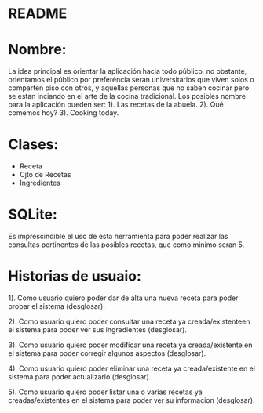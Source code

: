# README #

Nombre:
=======
La idea principal es orientar la aplicación hacia todo público, no obstante, orientamos el público por preferéncia seran universitarios que viven solos
o comparten piso con otros, y aquellas personas que no saben cocinar pero se estan inciando en el arte de la cocina tradicional.
Los posibles nombre para la aplicación pueden ser:
1). Las recetas de la abuela.
2). Qué comemos hoy?
3). Cooking today.

Clases:
=======
- Receta
- Cjto de Recetas
- Ingredientes

SQLite: 
=======
Es imprescindible el uso de esta herramienta para poder realizar las consultas pertinentes de las posibles recetas, que como minimo seran 5.


Historias de usuaio:
====================
1). Como usuario quiero poder dar de alta una nueva receta para poder probar el sistema (desglosar).

2). Como usuario quiero poder consultar una receta ya creada/existenteen el sistema para poder ver sus ingredientes (desglosar).

3). Como usuario quiero poder modificar una receta ya creada/existente en el sistema para poder corregir algunos aspectos (desglosar).

4). Como usuario quiero poder eliminar una receta ya creada/existente en el sistema para poder actualizarlo (desglosar).

5). Como usuario quiero poder listar una o varias recetas ya creadas/existentes en el sistema para poder ver su informacion (desglosar).

